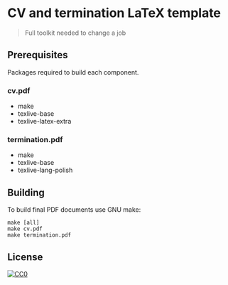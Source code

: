 # CV and termination LaTeX template
> Full toolkit needed to change a job

## Prerequisites
Packages required to build each component.

### cv.pdf
- make
- texlive-base
- texlive-latex-extra

### termination.pdf
- make
- texlive-base
- texlive-lang-polish

## Building
To build final PDF documents use GNU make:
```
make [all]
make cv.pdf
make termination.pdf
```

## License

[![CC0](https://licensebuttons.net/p/zero/1.0/88x31.png)](http://creativecommons.org/publicdomain/zero/1.0/)
